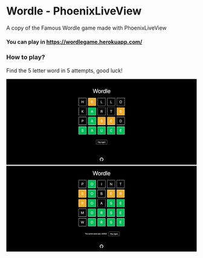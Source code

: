 # Wordle - PhoenixLiveView

A copy of the Famous Wordle game made with PhoenixLiveView

#### You can play in https://wordlegame.herokuapp.com/

### How to play?

Find the 5 letter word in 5 attempts, good luck! 

<div align="center">
  <img src="priv/static/images/win.png">
</div>

<div align="center">
  <img src="priv/static/images/fail.png">
</div>
